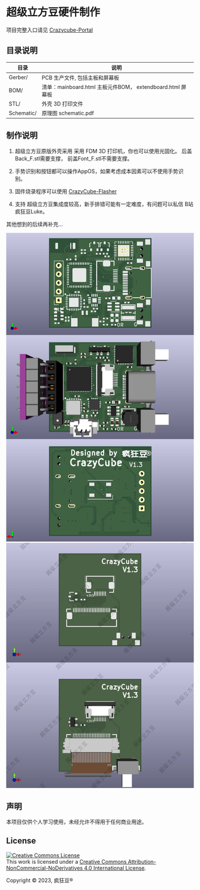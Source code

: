# 超级立方豆硬件制作
项目完整入口请见 [Crazycube-Portal](https://github.com/crazy-luke/crazycube-portal)


## 目录说明
目录  				|说明
----------------	| -------------
Gerber/			|PCB 生产文件, 包括主板和屏幕板
BOM/				|清单：mainboard.html 主板元件BOM， extendboard.html 屏幕板
STL/				|外壳 3D 打印文件
Schematic/		|原理图 schematic.pdf


## 制作说明
1.  超级立方豆原版外壳采用 采用 FDM  3D 打印机，你也可以使用光固化。
	后盖Back_F.stl需要支撑， 前盖Font_F.stl不需要支撑。

2.  手势识别和按钮都可以操作AppOS，如果考虑成本因素可以不使用手势识别。

3. 固件烧录程序可以使用 [CrazyCube-Flasher](https://github.com/crazy-luke/CrazyCube-Flasher/tree/main/app)


4. 支持 
超级立方豆集成度较高，新手排错可能有一定难度，有问题可以私信 B站 疯狂豆Luke。  

其他想到的后续再补充...


![Image of CrazyCube Flasher GUI](Images/mainboard.jpg)
![Image of CrazyCube Flasher GUI](Images/extendboard.jpg)




## 声明
本项目仅供个人学习使用，未经允许不得用于任何商业用途。

## License

<a rel="license" href="http://creativecommons.org/licenses/by-nc-nd/4.0/"><img alt="Creative Commons License" style="border-width:0" src="https://i.creativecommons.org/l/by-nc-nd/4.0/88x31.png" /></a><br />This work is licensed under a <a rel="license" href="http://creativecommons.org/licenses/by-nc-nd/4.0/">Creative Commons Attribution-NonCommercial-NoDerivatives 4.0 International License</a>.

Copyright © 2023, 疯狂豆® 
 
